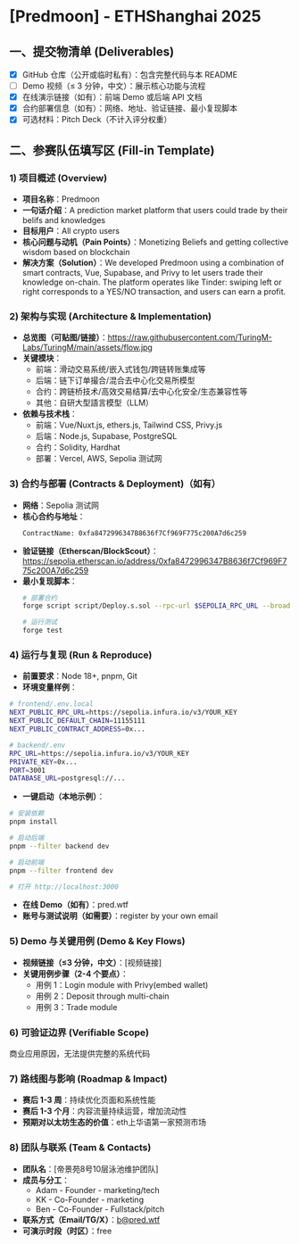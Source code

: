 # [Predmoon] - ETHShanghai 2025


## 一、提交物清单 (Deliverables)

- [x] GitHub 仓库（公开或临时私有）：包含完整代码与本 README
- [ ] Demo 视频（≤ 3 分钟，中文）：展示核心功能与流程
- [x] 在线演示链接（如有）：前端 Demo 或后端 API 文档
- [x] 合约部署信息（如有）：网络、地址、验证链接、最小复现脚本
- [x] 可选材料：Pitch Deck（不计入评分权重）

## 二、参赛队伍填写区 (Fill-in Template)

### 1) 项目概述 (Overview)

- **项目名称**：Predmoon
- **一句话介绍**：A prediction market platform that users could trade by their belifs and knowledges
- **目标用户**：All crypto users
- **核心问题与动机（Pain Points）**：Monetizing Beliefs and getting collective wisdom based on blockchain
- **解决方案（Solution）**：We developed Predmoon using a combination of smart contracts, Vue, Supabase, and Privy to let users trade their knowledge on-chain. The platform operates like Tinder: swiping left or right corresponds to a YES/NO transaction, and users can earn a profit.

### 2) 架构与实现 (Architecture & Implementation)

- **总览图（可贴图/链接）**：https://raw.githubusercontent.com/TuringM-Labs/TuringM/main/assets/flow.jpg
- **关键模块**：
  - 前端：滑动交易系统/嵌入式钱包/跨链转账集成等
  - 后端：链下订单撮合/混合去中心化交易所模型
  - 合约：跨链桥技术/高效交易结算/去中心化安全/生态兼容性等
  - 其他：自研大型語言模型（LLM）
- **依赖与技术栈**：
  - 前端：Vue/Nuxt.js, ethers.js, Tailwind CSS, Privy.js
  - 后端：Node.js, Supabase, PostgreSQL
  - 合约：Solidity, Hardhat
  - 部署：Vercel, AWS, Sepolia 测试网

### 3) 合约与部署 (Contracts & Deployment)（如有）

- **网络**：Sepolia 测试网
- **核心合约与地址**：
  ```
  ContractName: 0xfa8472996347B8636f7Cf969F775c200A7d6c259
  ```
- **验证链接（Etherscan/BlockScout）**：https://sepolia.etherscan.io/address/0xfa8472996347B8636f7Cf969F775c200A7d6c259
- **最小复现脚本**：
  ```bash
  # 部署合约
  forge script script/Deploy.s.sol --rpc-url $SEPOLIA_RPC_URL --broadcast
  
  # 运行测试
  forge test
  ```

### 4) 运行与复现 (Run & Reproduce)

- **前置要求**：Node 18+, pnpm, Git
- **环境变量样例**：

```bash
# frontend/.env.local
NEXT_PUBLIC_RPC_URL=https://sepolia.infura.io/v3/YOUR_KEY
NEXT_PUBLIC_DEFAULT_CHAIN=11155111
NEXT_PUBLIC_CONTRACT_ADDRESS=0x...

# backend/.env
RPC_URL=https://sepolia.infura.io/v3/YOUR_KEY
PRIVATE_KEY=0x...
PORT=3001
DATABASE_URL=postgresql://...
```

- **一键启动（本地示例）**：

```bash
# 安装依赖
pnpm install

# 启动后端
pnpm --filter backend dev

# 启动前端
pnpm --filter frontend dev

# 打开 http://localhost:3000
```

- **在线 Demo（如有）**：pred.wtf
- **账号与测试说明（如需要）**：register by your own email

### 5) Demo 与关键用例 (Demo & Key Flows)

- **视频链接（≤3 分钟，中文）**：[视频链接]
- **关键用例步骤（2-4 个要点）**：
  - 用例 1：Login module with Privy(embed wallet)
  - 用例 2：Deposit through multi-chain
  - 用例 3：Trade module

### 6) 可验证边界 (Verifiable Scope)
商业应用原因，无法提供完整的系统代码

### 7) 路线图与影响 (Roadmap & Impact)

- **赛后 1-3 周**：持续优化页面和系统性能
- **赛后 1-3 个月**：内容流量持续运营，增加流动性
- **预期对以太坊生态的价值**：eth上华语第一家预测市场

### 8) 团队与联系 (Team & Contacts)

- **团队名**：[帝景苑8号10层泳池维护团队]
- **成员与分工**：
  - Adam - Founder - marketing/tech
  - KK - Co-Founder - marketing
  - Ben - Co-Founder - Fullstack/pitch
- **联系方式（Email/TG/X）**：b@pred.wtf
- **可演示时段（时区）**：free



